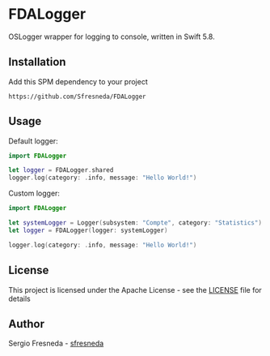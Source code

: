 # FDALogger
OSLogger wrapper for logging to console, written in Swift 5.8.

## Installation
Add this SPM dependency to your project

```
https://github.com/Sfresneda/FDALogger
```

## Usage

Default logger:
```swift
import FDALogger

let logger = FDALogger.shared
logger.log(category: .info, message: "Hello World!")
```

Custom logger:
```swift
import FDALogger

let systemLogger = Logger(subsystem: "Compte", category: "Statistics")
let logger = FDALogger(logger: systemLogger)

logger.log(category: .info, message: "Hello World!")
```

## License
This project is licensed under the Apache License - see the [LICENSE](LICENSE) file for details

## Author
Sergio Fresneda - [sfresneda](https://github.com/Sfresneda)
